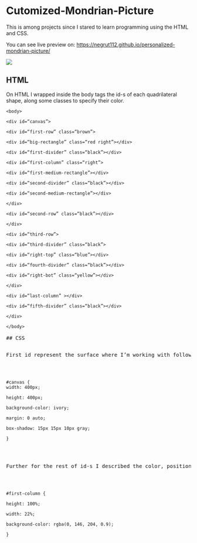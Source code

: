 # Cutomized-Mondrian-Picture

<p>This is among projects since I stared to learn programming using the HTML and CSS.</p>

<p>You can see live preview on: <a href="https://negrut112.github.io/personalized-mondrian-picture/">https://negrut112.github.io/personalized-mondrian-picture/</a></p>

<img src="https://i.imgur.com/rDq1M31.jpg">

## HTML

<p>On HTML I wrapped inside the body tags the id-s of each quadrilateral shape, along some classes to specify their color.</p>

<pre><code>&lt;body&gt;<br>
&lt;div id=“canvas”&gt;<br>
&lt;div id=“first-row” class=“brown”&gt;<br>
&lt;div id=“big-rectangle” class=“red right”&gt;&lt;/div&gt;<br>
&lt;div id=“first-divider” class=“black”&gt;&lt;/div&gt;<br>
&lt;div id=“first-column” class=“right”&gt;<br>
&lt;div id=“first-medium-rectangle”&gt;&lt;/div&gt;<br>
&lt;div id=“second-divider” class=“black”&gt;&lt;/div&gt;<br>
&lt;div id=“second-medium-rectangle”&gt;&lt;/div&gt;<br>
&lt;/div&gt;<br>
&lt;div id=“second-row” class=“black”&gt;&lt;/div&gt;<br>
&lt;/div&gt;<br>
&lt;div id=“third-row”&gt;<br>
&lt;div id=“third-divider” class=“black”&gt;<br>
&lt;div id=“right-top” class=“blue”&gt;&lt;/div&gt;<br>
&lt;div id=“fourth-divider” class=“black”&gt;&lt;/div&gt;<br>
&lt;div id=“right-bot” class=“yellow”&gt;&lt;/div&gt;<br>
&lt;/div&gt;<br>
&lt;div id=“last-column” &gt;&lt;/div&gt;<br>
&lt;div id=“fifth-divider” class=“black”&gt;&lt;/div&gt;<br>
&lt;/div&gt;<br>
&lt;/body&gt;</code></rep>

## CSS

<p>First id represent the surface where I’m working with following characteristics:</p>

<pre><code>#canvas {
width: 400px;<br>
height: 400px;<br>
background-color: ivory;<br>
margin: 0 auto;<br>
box-shadow: 15px 15px 10px gray;<br>
}</code></pre>

<p>Further for the rest of id-s I described the color, position and their sizes expressed in percents. For ex:</p>

<pre><code>#first-column {<br>
height: 100%;<br>
width: 22%;<br>
background-color: rgba(0, 146, 204, 0.9);<br>
}</code></pre>
